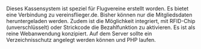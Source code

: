 Dieses Kassensystem ist speziel für Flugvereine erstellt worden. Es bietet eine Verbindung zu vereinsflieger.de. Bisher können nur die Mitgliedsdaten heruntergeladen werden. Zudem ist die Möglichkeit integriert, mit RFID-Chip (unverschlüsselt) oder Strickcode die Bezahlfunktion zu aktivieren. 
Es ist als reine Webanwendung konzipiert. Auf dem Server sollte ein Verzeichnisschutz angelegt werden können und PHP laufen. 

